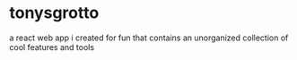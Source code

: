 # tonysgrotto
a react web app i created for fun that contains an unorganized collection of cool features and tools
